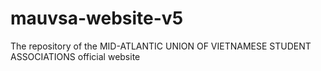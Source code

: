 # mauvsa-website-v5
The repository of the MID-ATLANTIC UNION OF VIETNAMESE STUDENT ASSOCIATIONS official website
